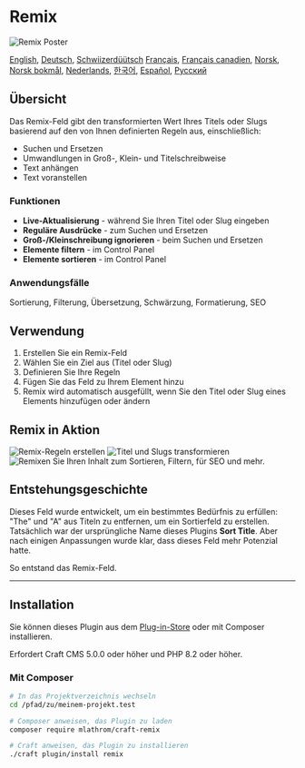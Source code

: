 # Remix

![Remix Poster](https://mlathrom-storage-00.sfo3.cdn.digitaloceanspaces.com/github/mlathrom/craft-remix/remix-00-poster.jpg?v1)

[English](docs/en/README.md), [Deutsch](docs/de/README.md), [Schwiizerdüütsch](docs/de-CH/README.md)
[Français](docs/fr/README.md), [Français canadien](docs/fr-CA/README.md), [Norsk](docs/no/README.md), [Norsk bokmål](docs/nb/README.md), [Nederlands](docs/nl/README.md), [한국어](docs/ko/README.md), [Español](docs/es/README.md), [Русский](docs/ru/README.md)

## Übersicht

Das Remix-Feld gibt den transformierten Wert Ihres Titels oder Slugs basierend auf den von Ihnen definierten Regeln aus, einschließlich:

 - Suchen und Ersetzen
 - Umwandlungen in Groß-, Klein- und Titelschreibweise
 - Text anhängen
 - Text voranstellen

### Funktionen
 - **Live-Aktualisierung** - während Sie Ihren Titel oder Slug eingeben
 - **Reguläre Ausdrücke** - zum Suchen und Ersetzen
 - **Groß-/Kleinschreibung ignorieren** - beim Suchen und Ersetzen
 - **Elemente filtern** - im Control Panel
 - **Elemente sortieren** - im Control Panel

### Anwendungsfälle
Sortierung, Filterung, Übersetzung, Schwärzung, Formatierung, SEO

## Verwendung
1. Erstellen Sie ein Remix-Feld
2. Wählen Sie ein Ziel aus (Titel oder Slug)
3. Definieren Sie Ihre Regeln
4. Fügen Sie das Feld zu Ihrem Element hinzu
5. Remix wird automatisch ausgefüllt, wenn Sie den Titel oder Slug eines Elements hinzufügen oder ändern

## Remix in Aktion
![Remix-Regeln erstellen](https://mlathrom-storage-00.sfo3.cdn.digitaloceanspaces.com/github/mlathrom/craft-remix/remix-01-create-rules.jpg?v1)
![Titel und Slugs transformieren](https://mlathrom-storage-00.sfo3.cdn.digitaloceanspaces.com/github/mlathrom/craft-remix/remix-02-transform.jpg?v1)
![Remixen Sie Ihren Inhalt zum Sortieren, Filtern, für SEO und mehr.](https://mlathrom-storage-00.sfo3.cdn.digitaloceanspaces.com/github/mlathrom/craft-remix/remix-03-remix-content.jpg?v2)

## Entstehungsgeschichte
Dieses Feld wurde entwickelt, um ein bestimmtes Bedürfnis zu erfüllen: "The" und "A" aus Titeln zu entfernen, um ein Sortierfeld zu erstellen. Tatsächlich war der ursprüngliche Name dieses Plugins **Sort Title**. Aber nach einigen Anpassungen wurde klar, dass dieses Feld mehr Potenzial hatte. 

So entstand das Remix-Feld.

---

## Installation

Sie können dieses Plugin aus dem [Plug-in-Store](https://plugins.craftcms.com/remix) oder mit Composer installieren.

Erfordert Craft CMS 5.0.0 oder höher und PHP 8.2 oder höher.

### Mit Composer

```bash
# In das Projektverzeichnis wechseln
cd /pfad/zu/meinem-projekt.test

# Composer anweisen, das Plugin zu laden
composer require mlathrom/craft-remix

# Craft anweisen, das Plugin zu installieren
./craft plugin/install remix
```
